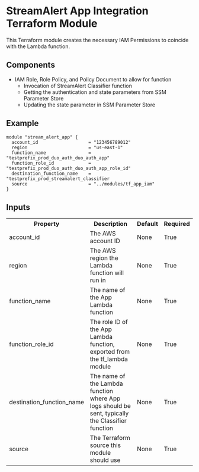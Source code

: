 # StreamAlert App Integration Terraform Module
This Terraform module creates the necessary IAM Permissions to coincide with the Lambda function.

## Components
* IAM Role, Role Policy, and Policy Document to allow for function
  * Invocation of StreamAlert Classifier function
  * Getting the authentication and state parameters from SSM Parameter Store
  * Updating the state parameter in SSM Parameter Store

## Example
```hcl
module "stream_alert_app" {
  account_id                   = "123456789012"
  region                       = "us-east-1"
  function_name                = "testprefix_prod_duo_auth_duo_auth_app"
  function_role_id             = "testprefix_prod_duo_auth_duo_auth_app_role_id"
  destination_function_name    = "testprefix_prod_streamalert_classifier
  source                       = "../modules/tf_app_iam"
}
```

## Inputs
<table>
  <tr>
    <th>Property</th>
    <th>Description</th>
    <th>Default</th>
    <th>Required</th>
  </tr>
  <tr>
    <td>account_id</td>
    <td>The AWS account ID</td>
    <td>None</td>
    <td>True</td>
  </tr>
  <tr>
    <td>region</td>
    <td>The AWS region the Lambda function will run in</td>
    <td>None</td>
    <td>True</td>
  </tr>
  <tr>
    <td>function_name</td>
    <td>The name of the App Lambda function</td>
    <td>None</td>
    <td>True</td>
  </tr>
  <tr>
    <td>function_role_id</td>
    <td>The role ID of the App Lambda function, exported from the tf_lambda module</td>
    <td>None</td>
    <td>True</td>
  </tr>
  <tr>
    <td>destination_function_name</td>
    <td>The name of the Lambda function where App logs should be sent, typically the Classifier function</td>
    <td>None</td>
    <td>True</td>
  </tr>
  <tr>
    <td>source</td>
    <td>The Terraform source this module should use</td>
    <td>None</td>
    <td>True</td>
  </tr>
</table>
